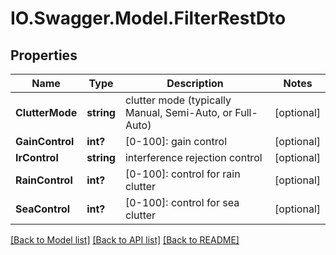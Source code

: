 # IO.Swagger.Model.FilterRestDto
## Properties

Name | Type | Description | Notes
------------ | ------------- | ------------- | -------------
**ClutterMode** | **string** | clutter mode (typically Manual, Semi-Auto, or Full-Auto) | [optional] 
**GainControl** | **int?** | [0-100]: gain control | [optional] 
**IrControl** | **string** | interference rejection control | [optional] 
**RainControl** | **int?** | [0-100]: control for rain clutter | [optional] 
**SeaControl** | **int?** | [0-100]: control for sea clutter | [optional] 

[[Back to Model list]](../README.md#documentation-for-models) [[Back to API list]](../README.md#documentation-for-api-endpoints) [[Back to README]](../README.md)

